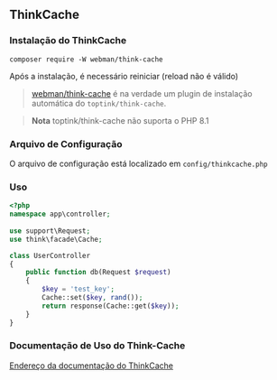 ## ThinkCache

### Instalação do ThinkCache  
`composer require -W webman/think-cache`

Após a instalação, é necessário reiniciar (reload não é válido)

> [webman/think-cache](https://www.workerman.net/plugin/15) é na verdade um plugin de instalação automática do `toptink/think-cache`.

> **Nota**
> toptink/think-cache não suporta o PHP 8.1

### Arquivo de Configuração

O arquivo de configuração está localizado em `config/thinkcache.php`

### Uso

```php
<?php
namespace app\controller;
  
use support\Request;
use think\facade\Cache;

class UserController
{
    public function db(Request $request)
    {
        $key = 'test_key';
        Cache::set($key, rand());
        return response(Cache::get($key));
    }
}
```
  
### Documentação de Uso do Think-Cache

[Endereço da documentação do ThinkCache](https://github.com/top-think/think-cache)
